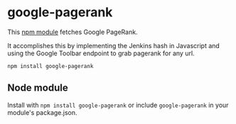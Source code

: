 # google-pagerank

This [npm module](https://www.npmjs.com/package/google-pagerank) fetches Google PageRank.

It accomplishes this by implementing the Jenkins hash in Javascript and using
the Google Toolbar endpoint to grab pagerank for any url.

`npm install google-pagerank`

## Node module

Install with `npm install google-pagerank` or include `google-pagerank` in your module's package.json.

